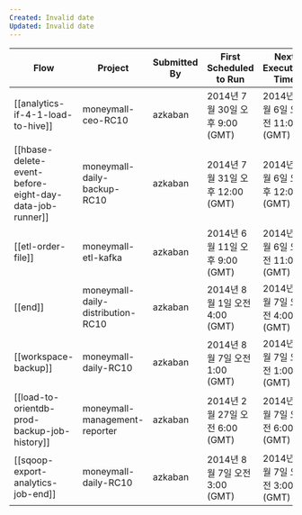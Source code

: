 ```yaml
---
Created: Invalid date
Updated: Invalid date
---
```

|Flow|Project|Submitted By|First Scheduled to Run|Next Execution Time|Repeats Every|Has SLA|Action|
|---|---|---|---|---|---|---|---|
|[[analytics-if-4-1-load-to-hive]]|moneymall-ceo-RC10|azkaban|2014년 7월 30일 오후 9:00 (GMT)|2014년 8월 6일 오전 11:00 (GMT)|1 hour(s)|[ ]|Remove Schedule|
|[[hbase-delete-event-before-eight-day-data-job-runner]]|moneymall-daily-backup-RC10|azkaban|2014년 7월 31일 오후 12:00 (GMT)|2014년 8월 6일 오후 12:00 (GMT)|1 day(s)|[ ]|Remove Schedule|
|[[etl-order-file]]|moneymall-etl-kafka|azkaban|2014년 6월 11일 오후 9:00 (GMT)|2014년 8월 6일 오전 11:00 (GMT)|1 hour(s)|[ ]|Remove Schedule|
|[[end]]|moneymall-daily-distribution-RC10|azkaban|2014년 8월 1일 오전 4:00 (GMT)|2014년 8월 7일 오전 4:00 (GMT)|1 day(s)|[ ]|Remove Schedule|
|[[workspace-backup]]|moneymall-daily-RC10|azkaban|2014년 8월 7일 오전 1:00 (GMT)|2014년 8월 7일 오전 1:00 (GMT)|1 day(s)|[ ]|Remove Schedule|
|[[load-to-orientdb-prod-backup-job-history]]|moneymall-management-reporter|azkaban|2014년 2월 27일 오전 6:00 (GMT)|2014년 8월 7일 오전 6:00 (GMT)|1 day(s)|[ ]|Remove Schedule|
|[[sqoop-export-analytics-job-end]]|moneymall-daily-RC10|azkaban|2014년 8월 7일 오전 3:00 (GMT)|2014년 8월 7일 오전 3:00 (GMT)|1 day(s)|[ ]|Remove Schedule|